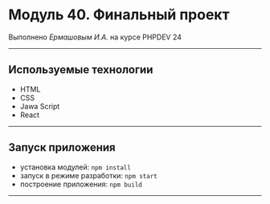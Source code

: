 # Модуль 40. Финальный проект

Выполнено _Ермашовым И.А._ на курсе PHPDEV 24

---
## Используемые технологии
* HTML
* CSS
* Jawa Script
* React
---
## Запуск приложения
* установка модулей: `npm install`
* запуск в режиме разработки: `npm start`
* построение приложения: `npm build`

--- 
